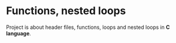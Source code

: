 # Functions, nested loops

Project is about header files, functions, loops and nested loops in **C language**.

